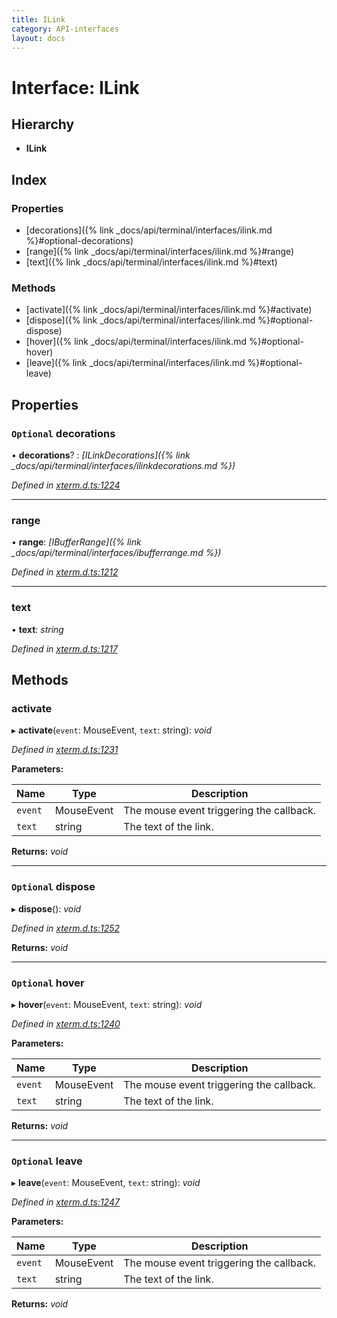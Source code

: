 ```yaml
---
title: ILink
category: API-interfaces
layout: docs
---
```



# Interface: ILink

## Hierarchy

* **ILink**

## Index

### Properties

* [decorations]({% link _docs/api/terminal/interfaces/ilink.md %}#optional-decorations)
* [range]({% link _docs/api/terminal/interfaces/ilink.md %}#range)
* [text]({% link _docs/api/terminal/interfaces/ilink.md %}#text)

### Methods

* [activate]({% link _docs/api/terminal/interfaces/ilink.md %}#activate)
* [dispose]({% link _docs/api/terminal/interfaces/ilink.md %}#optional-dispose)
* [hover]({% link _docs/api/terminal/interfaces/ilink.md %}#optional-hover)
* [leave]({% link _docs/api/terminal/interfaces/ilink.md %}#optional-leave)

## Properties

### `Optional` decorations

• **decorations**? : *[ILinkDecorations]({% link _docs/api/terminal/interfaces/ilinkdecorations.md %})*

*Defined in [xterm.d.ts:1224](https://github.com/xtermjs/xterm.js/blob/5.1.0/typings/xterm.d.ts#L1224)*

___

###  range

• **range**: *[IBufferRange]({% link _docs/api/terminal/interfaces/ibufferrange.md %})*

*Defined in [xterm.d.ts:1212](https://github.com/xtermjs/xterm.js/blob/5.1.0/typings/xterm.d.ts#L1212)*

___

###  text

• **text**: *string*

*Defined in [xterm.d.ts:1217](https://github.com/xtermjs/xterm.js/blob/5.1.0/typings/xterm.d.ts#L1217)*

## Methods

###  activate

▸ **activate**(`event`: MouseEvent, `text`: string): *void*

*Defined in [xterm.d.ts:1231](https://github.com/xtermjs/xterm.js/blob/5.1.0/typings/xterm.d.ts#L1231)*

**Parameters:**

Name | Type | Description |
------ | ------ | ------ |
`event` | MouseEvent | The mouse event triggering the callback. |
`text` | string | The text of the link.  |

**Returns:** *void*

___

### `Optional` dispose

▸ **dispose**(): *void*

*Defined in [xterm.d.ts:1252](https://github.com/xtermjs/xterm.js/blob/5.1.0/typings/xterm.d.ts#L1252)*

**Returns:** *void*

___

### `Optional` hover

▸ **hover**(`event`: MouseEvent, `text`: string): *void*

*Defined in [xterm.d.ts:1240](https://github.com/xtermjs/xterm.js/blob/5.1.0/typings/xterm.d.ts#L1240)*

**Parameters:**

Name | Type | Description |
------ | ------ | ------ |
`event` | MouseEvent | The mouse event triggering the callback. |
`text` | string | The text of the link.  |

**Returns:** *void*

___

### `Optional` leave

▸ **leave**(`event`: MouseEvent, `text`: string): *void*

*Defined in [xterm.d.ts:1247](https://github.com/xtermjs/xterm.js/blob/5.1.0/typings/xterm.d.ts#L1247)*

**Parameters:**

Name | Type | Description |
------ | ------ | ------ |
`event` | MouseEvent | The mouse event triggering the callback. |
`text` | string | The text of the link.  |

**Returns:** *void*
